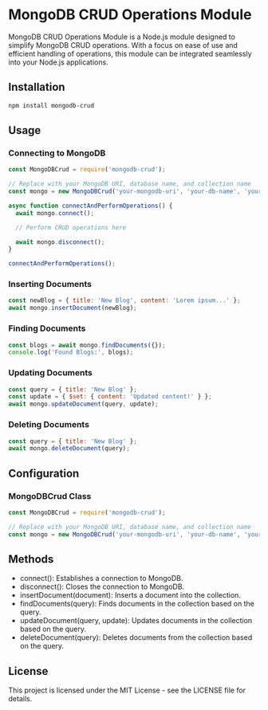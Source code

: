 # MongoDB CRUD Operations Module
MongoDB CRUD Operations Module is a Node.js module designed to simplify MongoDB CRUD operations. With a focus on ease of use and efficient handling of operations, this module can be integrated seamlessly into your Node.js applications.

## Installation
```bash
npm install mongodb-crud
```

## Usage

### Connecting to MongoDB

```javascript
const MongoDBCrud = require('mongodb-crud');

// Replace with your MongoDB URI, database name, and collection name
const mongo = new MongoDBCrud('your-mongodb-uri', 'your-db-name', 'your-collection-name');

async function connectAndPerformOperations() {
  await mongo.connect();

  // Perform CRUD operations here

  await mongo.disconnect();
}

connectAndPerformOperations();
```

### Inserting Documents
```javascript
const newBlog = { title: 'New Blog', content: 'Lorem ipsum...' };
await mongo.insertDocument(newBlog);
```

### Finding Documents
```javascript
const blogs = await mongo.findDocuments({});
console.log('Found Blogs:', blogs);
```

### Updating Documents
```javascript
const query = { title: 'New Blog' };
const update = { $set: { content: 'Updated content!' } };
await mongo.updateDocument(query, update);
```

### Deleting Documents
```javascript
const query = { title: 'New Blog' };
await mongo.deleteDocument(query);
```

## Configuration

### MongoDBCrud Class

```javascript
const MongoDBCrud = require('mongodb-crud');

// Replace with your MongoDB URI, database name, and collection name
const mongo = new MongoDBCrud('your-mongodb-uri', 'your-db-name', 'your-collection-name');
```

## Methods
* connect(): Establishes a connection to MongoDB.
* disconnect(): Closes the connection to MongoDB.
* insertDocument(document): Inserts a document into the collection.
* findDocuments(query): Finds documents in the collection based on the query.
* updateDocument(query, update): Updates documents in the collection based on the query.
* deleteDocument(query): Deletes documents from the collection based on the query.

## License
This project is licensed under the MIT License - see the LICENSE file for details.